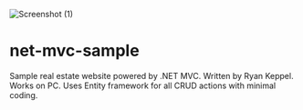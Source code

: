 ![Screenshot (1)](https://user-images.githubusercontent.com/21182203/111014225-9a5b4c00-8357-11eb-968b-b0232c6e6929.png)
# net-mvc-sample
Sample real estate website powered by .NET MVC. Written by Ryan Keppel. Works on PC. Uses Entity framework for all CRUD actions with minimal coding.
